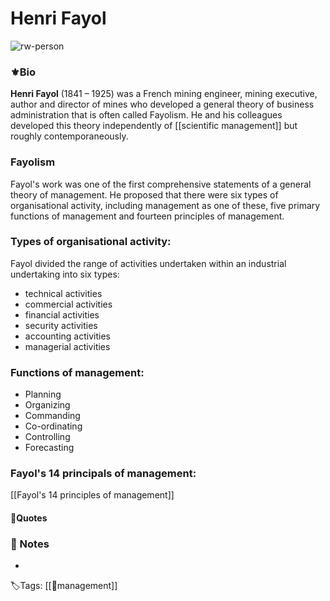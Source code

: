 # Henri Fayol
![rw-person](https://upload.wikimedia.org/wikipedia/commons/thumb/4/46/Fonds_henri_fayol.jpg/330px-Fonds_henri_fayol.jpg)

### ⚜️Bio
**Henri Fayol** (1841 – 1925) was a French mining engineer, mining executive, author and director of mines who developed a general theory of business administration that is often called Fayolism. He and his colleagues developed this theory independently of [[scientific management]] but roughly contemporaneously.

### Fayolism 
Fayol's work was one of the first comprehensive statements of a general theory of management. He proposed that there were six types of organisational activity, including management as one of these, five primary functions of management and fourteen principles of management.

### Types of organisational activity:
Fayol divided the range of activities undertaken within an industrial undertaking into six types:  
- technical activities 
- commercial activities 
- financial activities 
- security activities 
- accounting activities 
- managerial activities

### Functions of management:
- Planning 
- Organizing 
- Commanding
-  Co-ordinating
-  Controlling
-  Forecasting

### Fayol's 14 principals of management:
[[Fayol's 14 principles of management]]

####  📜Quotes
>

### 📝 Notes
-

🏷Tags: [[👑management]]